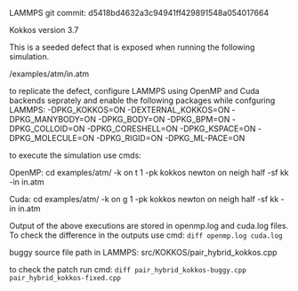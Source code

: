 LAMMPS git commit: d5418bd4632a3c94941ff429891548a054017664

Kokkos version 3.7

This is a seeded defect that is exposed when running the following simulation. 

/examples/atm/in.atm 

to replicate the defect, configure LAMMPS using OpenMP and Cuda backends seprately and enable the following packages while confguring LAMMPS:
-DPKG_KOKKOS=ON
-DEXTERNAL_KOKKOS=ON
-DPKG_MANYBODY=ON
-DPKG_BODY=ON
-DPKG_BPM=ON
-DPKG_COLLOID=ON
-DPKG_CORESHELL=ON
-DPKG_KSPACE=ON
-DPKG_MOLECULE=ON
-DPKG_RIGID=ON
-DPKG_ML-PACE=ON

to execute the simulation use cmds:

OpenMP: 
cd examples/atm/
<path-to-lmp-executable> -k on t 1 -pk kokkos newton on neigh half -sf kk -in in.atm

Cuda:
cd examples/atm/
<path-to-lmp-executable> -k on g 1 -pk kokkos newton on neigh half -sf kk -in in.atm

Output of the above executions are stored in openmp.log and cuda.log files. To check the difference in the outputs use cmd:
`diff openmp.log cuda.log`

buggy source file path in LAMMPS:
src/KOKKOS/pair_hybrid_kokkos.cpp

to check the patch run cmd:
`diff pair_hybrid_kokkos-buggy.cpp pair_hybrid_kokkos-fixed.cpp`
